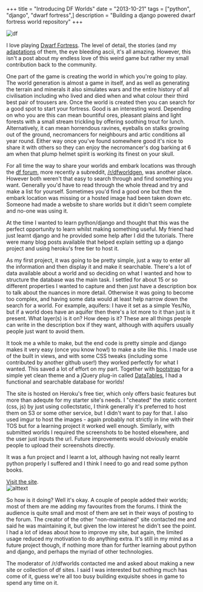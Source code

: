 +++
title = "Introducing DF Worlds"
date = "2013-10-21"
tags = ["python", "django", "dwarf fortress",]
description = "Building a django powered dwarf fortress world repository"
+++

![df](/images/df.jpg)

I love playing [Dwarf Fortress](http://www.bay12games.com/dwarves/). The level of detail, the stories (and my [adaptations](http://df.alexjj.com/) of them, the eye bleeding ascii, it's all amazing. However, this isn't a post about my endless love of this weird game but rather my small contribution back to the community.

One part of the game is creating the world in which you're going to play. The world generation is almost a game in itself, and as well as generating the terrain and minerals it also simulates wars and the entire history of all civilisation including who lived and died when and what colour their third best pair of trousers are. Once the world is created then you can search for a good spot to start your fortress. Good is an interesting word. Depending on who you are this can mean bountiful ores, pleasant plains and light forests with a small stream trickling by offering soothing trout for lunch. Alternatively, it can mean horrendous ravines, eyeballs on stalks growing out of the ground, necromancers for neighbours and artic conditions all year round. Either way once you've found somewhere good it's nice to share it with others so they can enjoy the necromancer's dog barking at 6 am when that plump helmet spirit is working its finest on your skull. 

For all time the way to share your worlds and embark locations was through the [df forum](http://www.bay12forums.com/smf/index.php?topic=140180.0), more recently a subreddit, [/r/dfworldgen](https://www.reddit.com/r/dfworldgen), was another place. However both weren't that easy to search through and find something you want. Generally you'd have to read through the whole thread and try and make a list for yourself. Sometimes you'd find a good one but then the embark location was missing or a hosted image had been taken down etc. Someone had made a website to share worlds but it didn't seem complete and no-one was using it.

At the time I wanted to learn python/django and thought that this was the perfect opportunity to learn whilst making something useful. My friend had just learnt django and he provided some help after I did the tutorials. There were many blog posts available that helped explain setting up a django project and using heroku's free tier to host it. 

As my first project, it was going to be pretty simple, just a way to enter all the information and then display it and make it searchable. There's a lot of data available about a world and so deciding on what I wanted and how to structure the database was the main task. I settled for about 15 or so different properties I wanted to capture and then just have a description box to talk about the nuances in more detail. Otherwise it was going to become too complex, and having some data would at least help narrow down the search for a world. For example, aquifers: I have it set as a simple Yes/No, but if a world does have an aquifer then there's a lot more to it than just is it present. What layer(s) is it on? How deep is it? These are all things people can write in the description box if they want, although with aquifers usually people just want to avoid them.

It took me a while to make, but the end code is pretty simple and django makes it very easy (once you know how!) to make a site like this. I made use of the built in views, and with some CSS tweaks (including some contributed by another github user!) they worked perfectly for what I wanted. This saved a lot of effort on my part. Together with [bootstrap](https://getbootstrap.com/) for a simple yet clean theme and a jQuery plug-in called [DataTables](https://datatables.net/), I had a functional and searchable database for worlds! 

The site is hosted on Heroku's free tier, which only offers basic features but more than adequte for my starter site's needs. I "cheated" the static content (css, js) by just using collectstatic, I think generally it's preferred to host them on S3 or some other service, but I didn't want to pay for that. I also used imgur to host the images - again probably not strictly in line with their TOS but for a learning project it worked well enough. Similarly, with submitted worlds I required the screenshots to be hosted elsewhere, and the user just inputs the url. Future improvements would obviously enable people to upload their screenshots directly.

It was a fun project and I learnt a lot, although having not really learnt python properly I suffered and I think I need to go and read some python books. 

[Visit the site](http://dfworlds.alexjj.com/).  
![alttext][logo]

So how is it doing? Well it's okay. A couple of people added their worlds; most of them are me adding my favourites from the forums. I think the audience is quite small and most of them are set in their ways of posting to the forum. The creator of the other "non-maintained" site contacted me and said he was maintaining it, but given the low interest he didn't see the point. I had a lot of ideas about how to improve my site, but again, the limited usage reduced my motivation to do anything extra. It's still in my mind as a future project though, if nothing more than for further learning about python and django, and perhaps the myriad of other technologies.

The moderator of /r/dfworlds contacted me and asked about making a new site or collection of df sites. I said I was interested but nothing much has come of it, guess we're all too busy building exquisite shoes in game to spend any time on it.

[logo]: /images/dfworldslogo.png "DF Worlds"
